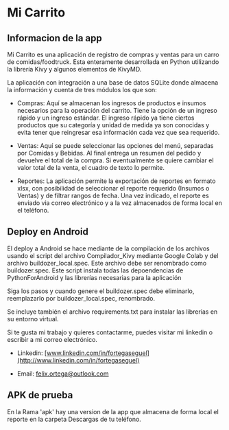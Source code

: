 # Mi Carrito

## Informacion de la app

Mi Carrito es una aplicación de registro de compras y ventas para un carro de
comidas/foodtruck. Esta enteramente desarrollada en Python utilizando la
librería Kivy y algunos elementos de KivyMD.

La aplicación con integración a una base de datos SQLite donde almacena la
información y cuenta de tres módulos los que son:

-   Compras: Aquí se almacenan los ingresos de productos e insumos necesarios
    para la operación del carrito. Tiene la opción de un ingreso rápido y un
    ingreso estándar. El ingreso rápido ya tiene ciertos productos que su
    categoría y unidad de medida ya son conocidas y evita tener que reingresar
    esa información cada vez que sea requerido.

-   Ventas: Aquí se puede seleccionar las opciones del menú, separadas por
    Comidas y Bebidas. Al final entrega un resumen del pedido y devuelve el
    total de la compra. Si eventualmente se quiere cambiar el valor total de la
    venta, el cuadro de texto lo permite.

-   Reportes: La aplicación permite la exportación de reportes en formato xlsx,
    con posibilidad de seleccionar el reporte requerido (Insumos o Ventas) y de
    filtrar rangos de fecha. Una vez indicado, el reporte es enviado via correo
    electrónico y a la vez almacenados de forma local en el teléfono.

## Deploy en Android

El deploy a Android se hace mediante de la compilación de los archivos usando el
script del archivo Compilador_Kivy mediante Google Colab y del archivo
buildozer_local.spec. Este archivo debe ser renombrado como buildozer.spec. Este
script instala todas las depoendencias de PythonForAndroid y las librerías
necesarias para la aplicación

Siga los pasos y cuando genere el buildozer.spec debe eliminarlo, reemplazarlo
por buildozer_local.spec, renombrado.

Se incluye también el archivo requirements.txt para instalar las librerías en su
entorno virtual.

Si te gusta mi trabajo y quieres contactarme, puedes visitar mi linkedin o
escribir a mi correo electrónico.

-   Linkedin:
    [www.linkedin.com/in/fortegaseguel](http://www.linkedin.com/in/fortegaseguel)

-   Email: felix.ortega@outlook.com

## APK de prueba

En la Rama 'apk' hay una version de la app que almacena de forma local el reporte en la carpeta Descargas de tu teléfono.
